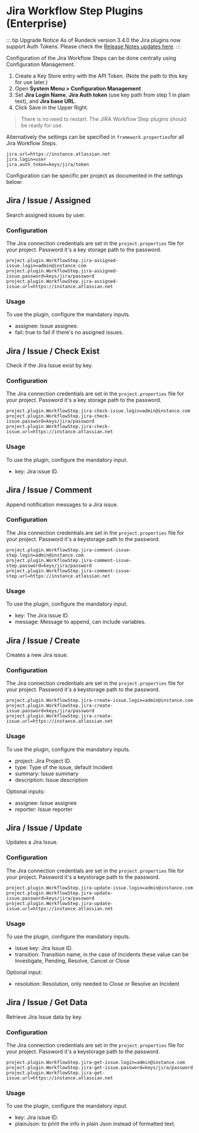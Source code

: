# Jira Workflow Step Plugins (Enterprise)

::: tip Upgrade Notice
As of Rundeck version 3.4.0 the Jira plugins now support Auth Tokens.  Please check the [Release Notes updates here](/history/3_4_x/version-3.4.0.md).
:::

Configuration of the Jira Workflow Steps can be done centrally using Configuration Management.

1. Create a Key Store entry with the API Token. (Note the path to this key for use later.)
1. Open **System Menu > Configuration Management**
1. Set **Jira Login Name**, **Jira Auth token** (use key path from step 1 in plain text), and **Jira base URL**.
1. Click Save in the Upper Right.

> There is no need to restart.  The JIRA Workflow Step plugins should be ready for use.

Alternatively the settings can be specified in `framework.properties`for all Jira Workflow Steps.

```
jira.url=https://instance.atlassian.net
jira.login=user
jira.auth_token=keys/jira/token
```

Configuration can be specific per project as documented in the settings below:

## Jira / Issue / Assigned

Search assigned issues by user.

### Configuration

The Jira connection credentials are set in the `project.properties` file
for your project.
Password it's a key storage path to the password.

```
project.plugin.WorkflowStep.jira-assigned-issue.login=admin@instance.com
project.plugin.WorkflowStep.jira-assigned-issue.password=keys/jira/password
project.plugin.WorkflowStep.jira-assigned-issue.url=https://instance.atlassian.net
```

### Usage

To use the plugin, configure the mandatory inputs.

- assignee: Issue assignee.
- fail: true to fail if there's no assigned issues.

## Jira / Issue / Check Exist

Check if the Jira Issue exist by key.

### Configuration

The Jira connection credentials are set in the `project.properties` file
for your project.
Password it's a key storage path to the password.

```
project.plugin.WorkflowStep.jira-check-issue.login=admin@instance.com
project.plugin.WorkflowStep.jira-check-issue.password=keys/jira/password
project.plugin.WorkflowStep.jira-check-issue.url=https://instance.atlassian.net
```

### Usage

To use the plugin, configure the mandatory input.

- key: Jira issue ID.

## Jira / Issue / Comment

Append notification messages to a Jira issue.

### Configuration

The Jira connection credentials are set in the `project.properties` file
for your project.
Password it's a keystorage path to the password.

```
project.plugin.WorkflowStep.jira-comment-issue-step.login=admin@instance.com
project.plugin.WorkflowStep.jira-comment-issue-step.password=keys/jira/password
project.plugin.WorkflowStep.jira-comment-issue-step.url=https://instance.atlassian.net
```

### Usage

To use the plugin, configure the mandatory input.

- key: The Jira issue ID.
- message: Message to append, can include variables.

## Jira / Issue / Create

Creates a new Jira issue.

### Configuration

The Jira connection credentials are set in the `project.properties` file
for your project.
Password it's a keystorage path to the password.

```
project.plugin.WorkflowStep.jira-create-issue.login=admin@instance.com
project.plugin.WorkflowStep.jira-create-issue.password=keys/jira/password
project.plugin.WorkflowStep.jira-create-issue.url=https://instance.atlassian.net
```

### Usage

To use the plugin, configure the mandatory inputs.

- project: Jira Project ID.
- type: Type of the issue, default Incident
- summary: Issue summary
- description: Issue description

Optional inputs:

- assignee: Issue assignee
- reporter: Issue reporter

## Jira / Issue / Update

Updates a Jira Issue.

### Configuration

The Jira connection credentials are set in the `project.properties` file
for your project.
Password it's a keystorage path to the password.

```
project.plugin.WorkflowStep.jira-update-issue.login=admin@instance.com
project.plugin.WorkflowStep.jira-update-issue.password=keys/jira/password
project.plugin.WorkflowStep.jira-update-issue.url=https://instance.atlassian.net
```

### Usage

To use the plugin, configure the mandatory inputs.

- issue key: Jira Issue ID.
- transition: Transition name, in the case of Incidents these value can be Investigate, Pending, Resolve, Cancel or Close

Optional input:

- resolution: Resolution, only needed to Close or Resolve an Incident

## Jira / Issue / Get Data

Retrieve Jira Issue data by key.

### Configuration

The Jira connection credentials are set in the `project.properties` file
for your project.
Password it's a keystorage path to the password.

```
project.plugin.WorkflowStep.jira-get-issue.login=admin@instance.com
project.plugin.WorkflowStep.jira-get-issue.password=keys/jira/password
project.plugin.WorkflowStep.jira-get-issue.url=https://instance.atlassian.net
```

### Usage

To use the plugin, configure the mandatory input.

- key: Jira issue ID.
- plainJson: to print the info in plain Json instead of formatted text.
